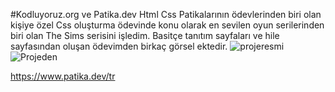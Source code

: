 #Kodluyoruz.org ve Patika.dev Html Css Patikalarının ödevlerinden biri olan kişiye özel Css oluşturma ödevinde konu olarak en sevilen oyun serilerinden biri olan The Sims serisini işledim. Basitçe tanıtım sayfaları ve hile sayfasından oluşan ödevimden birkaç görsel ektedir. 
![projeresmi](img/capture_20221027021026260.bmp)
![Projeden](img/capture_20221027021113173.bmp)

https://www.patika.dev/tr
